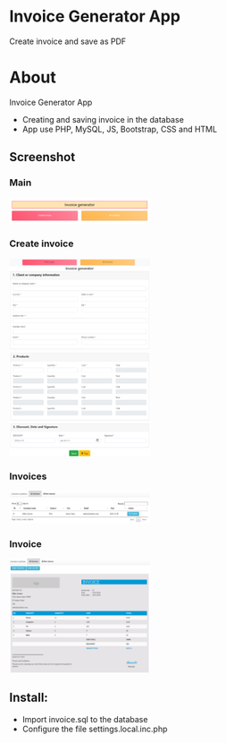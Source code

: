 # Invoice Generator App  

Create invoice and save as PDF  

# About  

Invoice Generator App  

- Сreating and saving invoice in the database  
- App use PHP, MySQL, JS, Bootstrap, CSS and HTML  

## Screenshot

### Main  
<img src="https://github.com/Art3m198/Invoice-Generator-PHP-MySQL/blob/main/images/1.PNG" width="50%" height="50%">  

### Create invoice  
<img src="https://github.com/Art3m198/Invoice-Generator-PHP-MySQL/blob/main/images/2.PNG" width="50%" height="50%">  
<img src="https://github.com/Art3m198/Invoice-Generator-PHP-MySQL/blob/main/images/3.PNG" width="50%" height="50%"> 

### Invoices  
<img src="https://github.com/Art3m198/Invoice-Generator-PHP-MySQL/blob/main/images/4.PNG" width="50%" height="50%">  

### Invoice    
<img src="https://github.com/Art3m198/Invoice-Generator-PHP-MySQL/blob/main/images/5.PNG" width="50%" height="50%">  

## Install:  

- Import invoice.sql to the database  
- Configure the file settings.local.inc.php  
